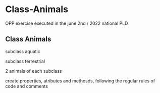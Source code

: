 # Class-Animals
OPP exercise executed in the june 2nd / 2022 national PLD 

## Class Animals

subclass aquatic

subclass terrestrial

2 animals of each subclass

create properties, atributes and methosds, following the regular rules of code and comments
